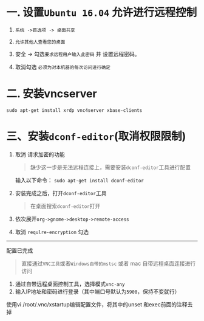 一. 设置`Ubuntu 16.04` 允许进行远程控制
=============

1. `系统 ->首选项 -> 桌面共享`

2. `允许其他人查看您的桌面`

3. 安全 -> 勾选`要求远程用户输入此密码` 并 设置远程密码。

4. 取消勾选 `必须为对本机器的每次访问进行确定`

二. 安装vncserver
===============

`sudo apt-get install xrdp vnc4server xbase-clients`

三、安装`dconf-editor`(取消权限限制)
=====================

1. 取消 请求加密的功能
    > 缺少这一步是无法远程连接上，需要安装`dconf-editor`工具进行配置

    输入以下命令：
    `sudo apt-get install dconf-editor`

2. 安装完成之后，打开`dconf-editor`工具
    > 在桌面搜索`dconf-editor`打开

3. 依次展开`org->gnome->desktop->remote-access`

4. 取消 `requlre-encryption` 勾选

-----------------------
配置已完成

> 直接通过`VNC工具`或者`Windows自带的mstsc` 或者 mac 自带远程桌面连接进行访问

1. 通过自带远程桌面控制工具，选择模式`vnc-any`
2. 输入IP地址和密码进行登录（其中端口号默认为`5900`，保持不变就行）


使用vi /root/.vnc/xstartup编辑配置文件，将其中的unset 和exec前面的注释去掉